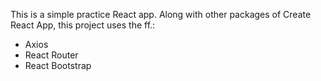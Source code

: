This is a simple practice React app. Along with other packages of Create React App, this project uses the ff.:

- Axios
- React Router
- React Bootstrap